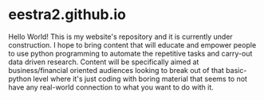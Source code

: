 # eestra2.github.io

Hello World! This is my website's repository and it is currently under construction. I hope to bring content that will educate and empower people to use python programming to automate the repetitive tasks and carry-out data driven research. Content will be specifically aimed at business/financial oriented audiences looking to break out of that basic-python level where it's just coding with boring material that seems to not have any real-world connection to what you want to do with it.  
